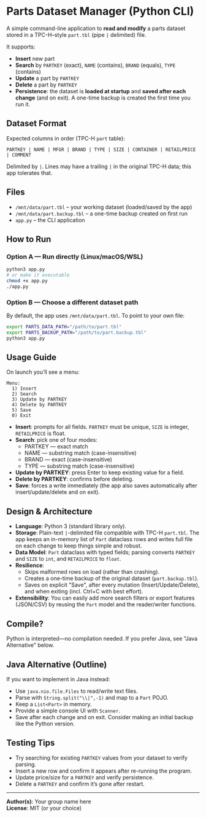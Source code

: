 # Parts Dataset Manager (Python CLI)

A simple command-line application to **read and modify** a parts dataset stored in a TPC-H–style `part.tbl` (pipe `|` delimited) file.

It supports:
- **Insert** new part
- **Search** by `PARTKEY` (exact), `NAME` (contains), `BRAND` (equals), `TYPE` (contains)
- **Update** a part by `PARTKEY`
- **Delete** a part by `PARTKEY`
- **Persistence**: the dataset is **loaded at startup** and **saved after each change** (and on exit). A one-time backup is created the first time you run it.

## Dataset Format

Expected columns in order (TPC-H `part` table):
```
PARTKEY | NAME | MFGR | BRAND | TYPE | SIZE | CONTAINER | RETAILPRICE | COMMENT
```
Delimited by `|`. Lines may have a trailing `|` in the original TPC-H data; this app tolerates that.

## Files

- `/mnt/data/part.tbl` – your working dataset (loaded/saved by the app)
- `/mnt/data/part.backup.tbl` – a one-time backup created on first run
- `app.py` – the CLI application

## How to Run

### Option A — Run directly (Linux/macOS/WSL)
```bash
python3 app.py
# or make it executable
chmod +x app.py
./app.py
```

### Option B — Choose a different dataset path
By default, the app uses `/mnt/data/part.tbl`. To point to your own file:
```bash
export PARTS_DATA_PATH="/path/to/part.tbl"
export PARTS_BACKUP_PATH="/path/to/part.backup.tbl"
python3 app.py
```

## Usage Guide

On launch you’ll see a menu:

```
Menu:
  1) Insert
  2) Search
  3) Update by PARTKEY
  4) Delete by PARTKEY
  5) Save
  0) Exit
```

- **Insert**: prompts for all fields. `PARTKEY` must be unique, `SIZE` is integer, `RETAILPRICE` is float.
- **Search**: pick one of four modes:
  - PARTKEY — exact match
  - NAME — substring match (case-insensitive)
  - BRAND — exact (case-insensitive)
  - TYPE — substring match (case-insensitive)
- **Update by PARTKEY**: press Enter to keep existing value for a field.
- **Delete by PARTKEY**: confirms before deleting.
- **Save**: forces a write immediately (the app also saves automatically after insert/update/delete and on exit).

## Design & Architecture

- **Language**: Python 3 (standard library only).
- **Storage**: Plain-text `|`-delimited file compatible with TPC-H `part.tbl`. The app keeps an in-memory list of `Part` dataclass rows and writes full file on each change to keep things simple and robust.
- **Data Model**: `Part` dataclass with typed fields; parsing converts `PARTKEY` and `SIZE` to `int`, and `RETAILPRICE` to `float`.
- **Resilience**:
  - Skips malformed rows on load (rather than crashing).
  - Creates a one-time backup of the original dataset (`part.backup.tbl`).
  - Saves on explicit "Save", after every mutation (Insert/Update/Delete), and when exiting (incl. Ctrl+C with best effort).
- **Extensibility**: You can easily add more search filters or export features (JSON/CSV) by reusing the `Part` model and the reader/writer functions.

## Compile?

Python is interpreted—no compilation needed. If you prefer Java, see "Java Alternative" below.

## Java Alternative (Outline)

If you want to implement in Java instead:
- Use `java.nio.file.Files` to read/write text files.
- Parse with `String.split("\\|",-1)` and map to a `Part` POJO.
- Keep a `List<Part>` in memory.
- Provide a simple console UI with `Scanner`.
- Save after each change and on exit. Consider making an initial backup like the Python version.

## Testing Tips

- Try searching for existing `PARTKEY` values from your dataset to verify parsing.
- Insert a new row and confirm it appears after re-running the program.
- Update price/size for a `PARTKEY` and verify persistence.
- Delete a `PARTKEY` and confirm it’s gone after restart.

---

**Author(s)**: Your group name here  
**License**: MIT (or your choice)
